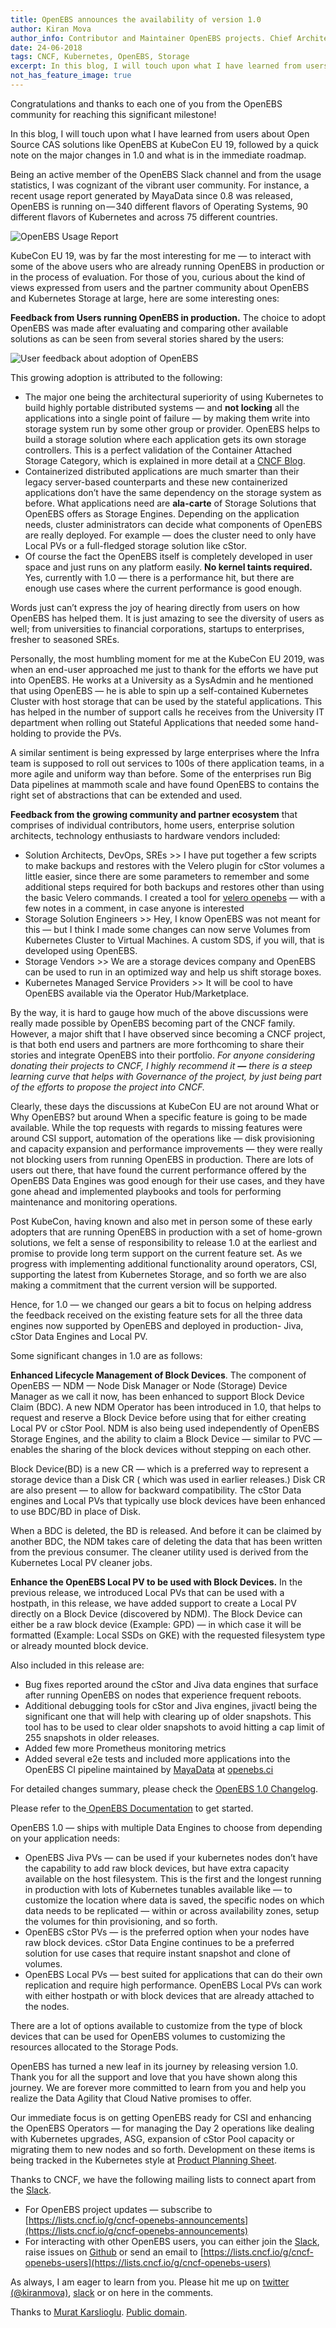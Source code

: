 ```yaml
---
title: OpenEBS announces the availability of version 1.0
author: Kiran Mova
author_info: Contributor and Maintainer OpenEBS projects. Chief Architect MayaData. Kiran leads overall architecture & is responsible for architecting, solution design & customer adoption of OpenEBS.
date: 24-06-2018
tags: CNCF, Kubernetes, OpenEBS, Storage
excerpt: In this blog, I will touch upon what I have learned from users about Open Source CAS solutions like OpenEBS at KubeCon EU 19, followed by a quick note on the major changes in 1.0 and what is in the immediate roadmap.
not_has_feature_image: true
---
```


Congratulations and thanks to each one of you from the OpenEBS community for reaching this significant milestone!

In this blog, I will touch upon what I have learned from users about Open Source CAS solutions like OpenEBS at KubeCon EU 19, followed by a quick note on the major changes in 1.0 and what is in the immediate roadmap.

Being an active member of the OpenEBS Slack channel and from the usage statistics, I was cognizant of the vibrant user community. For instance, a recent usage report generated by MayaData since 0.8 was released, OpenEBS is running on — 340 different flavors of Operating Systems, 90 different flavors of Kubernetes and across 75 different countries.

![OpenEBS Usage Report](https://cdn-images-1.medium.com/max/800/0*QKRCQN6eguXuHH6u)

KubeCon EU 19, was by far the most interesting for me — to interact with some of the above users who are already running OpenEBS in production or in the process of evaluation. For those of you, curious about the kind of views expressed from users and the partner community about OpenEBS and Kubernetes Storage at large, here are some interesting ones:

**Feedback from Users running OpenEBS in production.** The choice to adopt OpenEBS was made after evaluating and comparing other available solutions as can be seen from several stories shared by the users:

![User feedback about adoption of OpenEBS](/images/blog/slack-snnipets.png)

This growing adoption is attributed to the following:

- The major one being the architectural superiority of using Kubernetes to build highly portable distributed systems — and **not locking** all the applications into a single point of failure — by making them write into storage system run by some other group or provider. OpenEBS helps to build a storage solution where each application gets its own storage controllers. This is a perfect validation of the Container Attached Storage Category, which is explained in more detail at a [CNCF Blog](https://www.cncf.io/blog/2019/05/16/a-year-later-updating-container-attached-storage/).
- Containerized distributed applications are much smarter than their legacy server-based counterparts and these new containerized applications don’t have the same dependency on the storage system as before. What applications need are **ala-carte** of Storage Solutions that OpenEBS offers as Storage Engines. Depending on the application needs, cluster administrators can decide what components of OpenEBS are really deployed. For example — does the cluster need to only have Local PVs or a full-fledged storage solution like cStor.
- Of course the fact the OpenEBS itself is completely developed in user space and just runs on any platform easily. **No kernel taints required.** Yes, currently with 1.0 — there is a performance hit, but there are enough use cases where the current performance is good enough.

Words just can’t express the joy of hearing directly from users on how OpenEBS has helped them. It is just amazing to see the diversity of users as well; from universities to financial corporations, startups to enterprises, fresher to seasoned SREs.

Personally, the most humbling moment for me at the KubeCon EU 2019, was when an end-user approached me just to thank for the efforts we have put into OpenEBS. He works at a University as a SysAdmin and he mentioned that using OpenEBS — he is able to spin up a self-contained Kubernetes Cluster with host storage that can be used by the stateful applications. This has helped in the number of support calls he receives from the University IT department when rolling out Stateful Applications that needed some hand-holding to provide the PVs.

A similar sentiment is being expressed by large enterprises where the Infra team is supposed to roll out services to 100s of there application teams, in a more agile and uniform way than before. Some of the enterprises run Big Data pipelines at mammoth scale and have found OpenEBS to contains the right set of abstractions that can be extended and used.

**Feedback from the growing community and partner ecosystem** that comprises of individual contributors, home users, enterprise solution architects, technology enthusiasts to hardware vendors included:

- Solution Architects, DevOps, SREs >> I have put together a few scripts to make backups and restores with the Velero plugin for cStor volumes a little easier, since there are some parameters to remember and some additional steps required for both backups and restores other than using the basic Velero commands. I created a tool for [velero openebs](https://github.com/vitobotta/velero-openebs-backup) — with a few notes in a comment, in case anyone is interested
- Storage Solution Engineers >> Hey, I know OpenEBS was not meant for this — but I think I made some changes can now serve Volumes from Kubernetes Cluster to Virtual Machines. A custom SDS, if you will, that is developed using OpenEBS.
- Storage Vendors >> We are a storage devices company and OpenEBS can be used to run in an optimized way and help us shift storage boxes.
- Kubernetes Managed Service Providers >> It will be cool to have OpenEBS available via the Operator Hub/Marketplace.

By the way, it is hard to gauge how much of the above discussions were really made possible by OpenEBS becoming part of the CNCF family. However, a major shift that I have observed since becoming a CNCF project, is that both end users and partners are more forthcoming to share their stories and integrate OpenEBS into their portfolio. _For anyone considering donating their projects to CNCF, I highly recommend it **—** there is a steep learning curve that helps with Governance of the project, by just being part of the efforts to propose the project into CNCF._

Clearly, these days the discussions at KubeCon EU are not around What or Why OpenEBS? but around When a specific feature is going to be made available. While the top requests with regards to missing features were around CSI support, automation of the operations like — disk provisioning and capacity expansion and performance improvements — they were really not blocking users from running OpenEBS in production. There are lots of users out there, that have found the current performance offered by the OpenEBS Data Engines was good enough for their use cases, and they have gone ahead and implemented playbooks and tools for performing maintenance and monitoring operations.

Post KubeCon, having known and also met in person some of these early adopters that are running OpenEBS in production with a set of home-grown solutions, we felt a sense of responsibility to release 1.0 at the earliest and promise to provide long term support on the current feature set. As we progress with implementing additional functionality around operators, CSI, supporting the latest from Kubernetes Storage, and so forth we are also making a commitment that the current version will be supported.

Hence, for 1.0 — we changed our gears a bit to focus on helping address the feedback received on the existing feature sets for all the three data engines now supported by OpenEBS and deployed in production- Jiva, cStor Data Engines and Local PV.

Some significant changes in 1.0 are as follows:

**Enhanced Lifecycle Management of Block Devices**. The component of OpenEBS — NDM — Node Disk Manager or Node (Storage) Device Manager as we call it now, has been enhanced to support Block Device Claim (BDC). A new NDM Operator has been introduced in 1.0, that helps to request and reserve a Block Device before using that for either creating Local PV or cStor Pool. NDM is also being used independently of OpenEBS Storage Engines, and the ability to claim a Block Device — similar to PVC — enables the sharing of the block devices without stepping on each other.

Block Device(BD) is a new CR — which is a preferred way to represent a storage device than a Disk CR ( which was used in earlier releases.) Disk CR are also present — to allow for backward compatibility. The cStor Data engines and Local PVs that typically use block devices have been enhanced to use BDC/BD in place of Disk.

When a BDC is deleted, the BD is released. And before it can be claimed by another BDC, the NDM takes care of deleting the data that has been written from the previous consumer. The cleaner utility used is derived from the Kubernetes Local PV cleaner jobs.

**Enhance the OpenEBS Local PV to be used with Block Devices.** In the previous release, we introduced Local PVs that can be used with a hostpath, in this release, we have added support to create a Local PV directly on a Block Device (discovered by NDM). The Block Device can either be a raw block device (Example: GPD) — in which case it will be formatted (Example: Local SSDs on GKE) with the requested filesystem type or already mounted block device.

Also included in this release are:

- Bug fixes reported around the cStor and Jiva data engines that surface after running OpenEBS on nodes that experience frequent reboots.
- Additional debugging tools for cStor and Jiva engines, jivactl being the significant one that will help with clearing up of older snapshots. This tool has to be used to clear older snapshots to avoid hitting a cap limit of 255 snapshots in older releases.
- Added few more Prometheus monitoring metrics
- Added several e2e tests and included more applications into the OpenEBS CI pipeline maintained by [MayaData](https://mayadata.io/) at [openebs.ci](https://openebs.ci/)

For detailed changes summary, please check the [OpenEBS 1.0 Changelog](https://github.com/openebs/openebs/wiki/Change-Summary----v1.0).

Please refer to the[ OpenEBS Documentation](https://docs.openebs.io/?__hstc=216392137.ed92f0691adfb1cbf08ea329504224a3.1580116629364.1580116629364.1580116629364.1&__hssc=216392137.1.1580116629364&__hsfp=3765904294) to get started.

OpenEBS 1.0 — ships with multiple Data Engines to choose from depending on your application needs:

- OpenEBS Jiva PVs — can be used if your kubernetes nodes don’t have the capability to add raw block devices, but have extra capacity available on the host filesystem. This is the first and the longest running in production with lots of Kubernetes tunables available like — to customize the location where data is saved, the specific nodes on which data needs to be replicated — within or across availability zones, setup the volumes for thin provisioning, and so forth.
- OpenEBS cStor PVs — is the preferred option when your nodes have raw block devices. cStor Data Engine continues to be a preferred solution for use cases that require instant snapshot and clone of volumes.
- OpenEBS Local PVs — best suited for applications that can do their own replication and require high performance. OpenEBS Local PVs can work with either hostpath or with block devices that are already attached to the nodes.

There are a lot of options available to customize from the type of block devices that can be used for OpenEBS volumes to customizing the resources allocated to the Storage Pods.

OpenEBS has turned a new leaf in its journey by releasing version 1.0. Thank you for all the support and love that you have shown along this journey. We are forever more committed to learn from you and help you realize the Data Agility that Cloud Native promises to offer.

Our immediate focus is on getting OpenEBS ready for CSI and enhancing the OpenEBS Operators — for managing the Day 2 operations like dealing with Kubernetes upgrades, ASG, expansion of cStor Pool capacity or migrating them to new nodes and so forth. Development on these items is being tracked in the Kubernetes style at [Product Planning Sheet](https://docs.google.com/spreadsheets/d/1bbphUqbxShBhgr1VHaEQUzIGMaJJacPNKc1ckNXU1QE/edit).

Thanks to CNCF, we have the following mailing lists to connect apart from the [Slack](https://openebs.org/community).

- For OpenEBS project updates — subscribe to [https://lists.cncf.io/g/cncf-openebs-announcements](https://lists.cncf.io/g/cncf-openebs-announcements)
- For interacting with other OpenEBS users, you can either join the [Slack](https://openebs.org/community), raise issues on [Github](https://github.com/openebs/openebs/issues) or send an email to [https://lists.cncf.io/g/cncf-openebs-users](https://lists.cncf.io/g/cncf-openebs-users)

As always, I am eager to learn from you. Please hit me up on [twitter (@kiranmova)](https://twitter.com/kiranmova), [slack](https://openebs.org/community) or on here in the comments.

Thanks to [Murat Karslioglu](https://medium.com/@muratkarslioglu?source=post_page). [Public domain](https://creativecommons.org/publicdomain/mark/1.0/).
